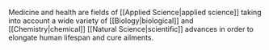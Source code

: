 Medicine and health are fields of [[Applied Science|applied science]] taking into account a wide variety of [[Biology|biological]] and [[Chemistry|chemical]] [[Natural Science|scientific]] advances in order to elongate human lifespan and cure ailments.